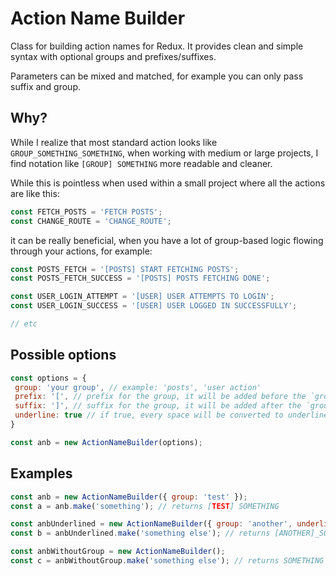 # Action Name Builder
Class for building action names for Redux. It provides clean and simple syntax with optional groups and prefixes/suffixes. 

Parameters can be mixed and matched, for example you can only pass suffix and group.

## Why?
While I realize that most standard action looks like `GROUP_SOMETHING_SOMETHING`, when working with medium or large projects, I find notation like `[GROUP] SOMETHING` more readable and cleaner. 

While this is pointless when used within a small project where all the actions are like this:

```js
const FETCH_POSTS = 'FETCH POSTS';
const CHANGE_ROUTE = 'CHANGE_ROUTE';
```

it can be really beneficial, when you have a lot of group-based logic flowing through your actions, for example:

```js
const POSTS_FETCH = '[POSTS] START FETCHING POSTS';
const POSTS_FETCH_SUCCESS = '[POSTS] POSTS FETCHING DONE';

const USER_LOGIN_ATTEMPT = '[USER] USER ATTEMPTS TO LOGIN';
const USER_LOGIN_SUCCESS = '[USER] USER LOGGED IN SUCCESSFULLY';

// etc
```

## Possible options
```js
const options = {
 group: 'your group', // example: 'posts', 'user action'
 prefix: '[', // prefix for the group, it will be added before the `group` text,
 suffix: ']', // suffix for the group, it will be added after the `group` text (remember to ommit the space after),
 underline: true // if true, every space will be converted to underline
}

const anb = new ActionNameBuilder(options);
```

## Examples
```js
const anb = new ActionNameBuilder({ group: 'test' });
const a = anb.make('something'); // returns [TEST] SOMETHING

const anbUnderlined = new ActionNameBuilder({ group: 'another', underline: true });
const b = anbUnderlined.make('something else'); // returns [ANOTHER]_SOMETHING_ELSE

const anbWithoutGroup = new ActionNameBuilder();
const c = anbWithoutGroup.make('something else'); // returns SOMETHING ELSE
```
